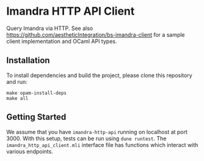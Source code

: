 # Imandra HTTP API Client
Query Imandra via HTTP. See also https://github.com/aestheticIntegration/bs-imandra-client for a sample client implementation and OCaml API types.

## Installation 
To install dependencies and build the project, please clone this repository and run:
```
make opam-install-deps
make all
```

## Getting Started

We assume that you have `imandra-http-api` running on localhost at port 3000. With this setup, tests can be run using `dune runtest`. 
The `imandra_http_api_client.mli` interface file has functions which interact with various endpoints. 

